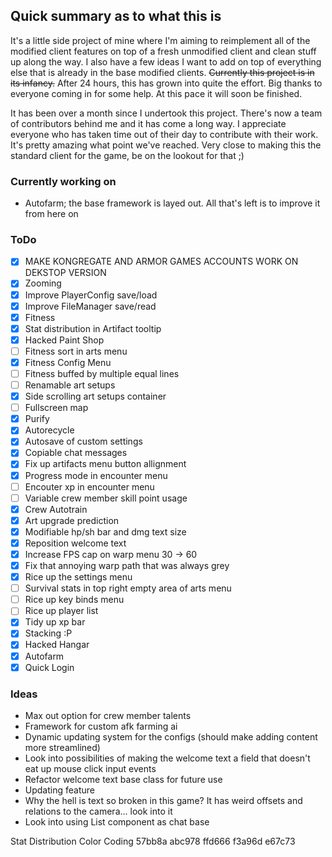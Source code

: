 ## Quick summary as to what this is
It's a little side project of mine where I'm aiming to reimplement all of the modified client features on top of a fresh unmodified client and clean stuff up along the way. I also have a few ideas I want to add on top of everything else that is already in the base modified clients. ~~Currently this project is in its infancy.~~
After 24 hours, this has grown into quite the effort. Big thanks to everyone coming in for some help. At this pace it will soon be finished.

It has been over a month since I undertook this project. There's now a team of contributors behind me and it has come a long way. I appreciate everyone who has taken time out of their day to contribute with their work. It's pretty amazing what point we've reached. Very close to making this the standard client for the game, be on the lookout for that ;)

### Currently working on
- Autofarm; the base framework is layed out. All that's left is to improve it from here on

### ToDo
- [x] MAKE KONGREGATE AND ARMOR GAMES ACCOUNTS WORK ON DEKSTOP VERSION
- [x] Zooming
- [x] Improve PlayerConfig save/load
- [x] Improve FileManager save/read
- [x] Fitness
- [x] Stat distribution in Artifact tooltip
- [x] Hacked Paint Shop
- [ ] Fitness sort in arts menu
- [x] Fitness Config Menu
- [ ] Fitness buffed by multiple equal lines
- [ ] Renamable art setups
- [x] Side scrolling art setups container
- [ ] Fullscreen map
- [x] Purify
- [x] Autorecycle
- [x] Autosave of custom settings
- [x] Copiable chat messages
- [x] Fix up artifacts menu button allignment
- [x] Progress mode in encounter menu
- [ ] Encouter xp in encounter menu
- [ ] Variable crew member skill point usage
- [x] Crew Autotrain
- [x] Art upgrade prediction
- [x] Modifiable hp/sh bar and dmg text size
- [x] Reposition welcome text
- [x] Increase FPS cap on warp menu 30 -> 60
- [x] Fix that annoying warp path that was always grey
- [x] Rice up the settings menu
- [ ] Survival stats in top right empty area of arts menu
- [ ] Rice up key binds menu
- [ ] Rice up player list
- [x] Tidy up xp bar
- [x] Stacking :P
- [x] Hacked Hangar
- [x] Autofarm
- [x] Quick Login

### Ideas
- Max out option for crew member talents
- Framework for custom afk farming ai
- Dynamic updating system for the configs (should make adding content more streamlined)
- Look into possibilities of making the welcome text a field that doesn't eat up mouse click input events
- Refactor welcome text base class for future use
- Updating feature
- Why the hell is text so broken in this game? It has weird offsets and relations to the camera... look into it
- Look into using List component as chat base

Stat Distribution Color Coding
57bb8a
abc978
ffd666
f3a96d
e67c73